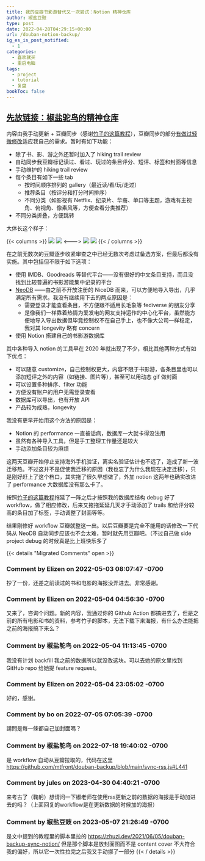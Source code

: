 ```yaml
---
title: 我的豆瓣书影游替代又一次尝试：Notion 精神仓库
author: 椒盐豆豉
type: post
date: 2022-04-28T04:29:15+00:00
url: /douban-notion-backup/
ig_es_is_post_notified:
  - 1
categories:
  - 喜欢就买
  - 重启电脑
tags:
  - project
  - tutorial
  - 复盘
bookToc: false
---
```


## [先放链接：椒盐驼鸟的精神仓库](https://www.notion.so/2485c762efe040b988531aaa3e45ad25)

内容由我手动更新 + 豆瓣同步（感谢[竹子的这篇教程](https://zhuzi.dev/2021/06/05/douban-backup-sync-notion/)），豆瓣同步的部分[有做过轻微修改](https://github.com/mtfront/douban-backup)适应我自己的需求。暂时有如下功能：

- 除了书、影、游之外还暂时加入了 hiking trail review
- 自动同步我豆瓣标记读过、看过、玩过的条目评分、短评、标签和封面等信息
- 手动维护的 hiking trail review
- 每个条目有如下一些 tab
    - 按时间顺序排列的 gallery（最近读/看/玩/走过）
    - 推荐条目（按评分和打分时间排序）
    - 不同分类（如影视有 Netflix、纪录片、华裔、单口等主题，游戏有主视角、俯视角、像素风等，方便查看分类推荐）
- 不同分类折叠，方便跳转


大体长这个样子：
<!--more-->
{{< columns >}}
![](https://s3.nl-ams.scw.cloud/mtfront-blog/2022/04/Screen-Shot-2022-04-27-at-9.12.19-PM.png)
![](https://s3.nl-ams.scw.cloud/mtfront-blog/2022/04/Screen-Shot-2022-04-27-at-9.20.38-PM.png)
<--->
![](https://s3.nl-ams.scw.cloud/mtfront-blog/2022/04/Screen-Shot-2022-04-27-at-9.20.17-PM.png)
![](https://s3.nl-ams.scw.cloud/mtfront-blog/2022/04/Screen-Shot-2022-04-27-at-9.21.12-PM.png)
{{< / columns >}}

在之前无数次的豆瓣逐步收紧审查之中已经无数次考虑过备选方案，但最后都没有实施。其中包括但不限于如下选项：

- 使用 IMDB、Goodreads 等替代平台——没有很好的中文条目支持，而且没找到比较普遍的书影游能集中记录的平台
- [NeoDB](https://about.neodb.social/doc/howto/) ——由之前不开放注册的 NiceDB 而来，可以方便地导入导出，几乎满足所有需求。我没有继续用下去的两点原因是：
    - 需要登录才能查看条目，不方便跟不适用长毛象等 fediverse 的朋友分享
    - 是像我们一样靠着热情为爱发电的网友支持运作的中心化平台，虽然能方便地导入导出数据但毕竟控制权不在自己手上，也不像大公司一样稳定，我对其 longevity 略有 concern
- 使用 Notion 搭建自己的书影游数据库

其中各种导入 notion 的工具早在 2020 年就出现了不少，相比其他两种方式有如下优点：

- 可以随意 customize，自己控制权更大，内容不限于书影游，各条目里也可以添加短评之外的内容（如链接、图片等），甚至可以用动态 gif 做封面
- 可以设置多种排序、filter 功能
- 方便没有账户的用户无需登录查看
- 数据库可以导出，也有开放 API
- 产品较为成熟，longevity

我没有更早开始用这个方法的原因是：

- Notion 的 performance 一直被诟病，数据库一大就卡得没法用
- 虽然有各种导入工具，但是手工整理工作量还是较大
- 手动添加条目较为麻烦

这两天豆瓣开始停止支持海外手机验证，离实名验证估计也不远了，造成了新一波迁移热。不过这并不是促使我迁移的原因（我也忘了为什么我现在决定迁移），只是刚好赶上了这个档口，其实拖了很久早想做了，外加 notion 这两年也确实改进了 performance 大数据库没有那么卡了。

按照[竹子的这篇教程](https://zhuzi.dev/2021/06/05/douban-backup-sync-notion/)拖延了一阵之后才按照我的数据库结构 debug 好了 workflow，做了相应修改，后来又拖拖延延几天才手动添加了 trails 和给评分较高的条目加了标签，手动调整了封面等等。

结果刚修好 workflow 豆瓣就整这一出。以后豆瓣要是完全不能用的话修改一下代码从 NeoDB 自动同步应该也不会太难，暂时就先用豆瓣吧。（不过自己做 side project debug 的时候真是比上班快乐多了



{{< details "Migrated Comments" open >}}

### Comment by Elizen on 2022-05-03 08:07:47 -0700
抄了一份，还差之前读过的书和电影的海报没弄进去。非常感谢。

### Comment by Elizen on 2022-05-04 04:56:30 -0700
又来了，咨询个问题。新的内容，我通过你的 Github Action 都搞进去了，但是之前的所有电影和书的资料，参考竹子的脚本，无法下载下来海报，有什么办法能把之前的海报搞下来么？

### Comment by 椒盐鸵鸟 on 2022-05-04 11:13:45 -0700
我没有计划 backfill 我之前的数据所以就没改这块。可以去她的原文里找到 GitHub repo 给她提 feature request。

### Comment by Elizen on 2022-05-04 23:05:02 -0700
好的，感谢。

### Comment by bo on 2022-07-05 07:05:39 -0700
請問是每一條都自己加封面嗎？

### Comment by 椒盐鸵鸟 on 2022-07-18 19:40:02 -0700
是 workflow 自动从豆瓣拉取的，代码在这里 <a href="https://github.com/mtfront/douban-backup/blob/main/sync-rss.js#L441" rel="nofollow ugc">https://github.com/mtfront/douban-backup/blob/main/sync-rss.js#L441</a>

### Comment by jules on 2023-04-30 04:40:21 -0700
来考古了（鞠躬）想请问一下椒老师在使用rss更新之前的数据的海报是手动加进去的吗？（上面回复的workflow是在更新数据的时候加的海报）

### Comment by 椒盐豆豉 on 2023-05-07 21:26:49 -0700
是文中提到的教程里的脚本里拉的 <a href="https://zhuzi.dev/2021/06/05/douban-backup-sync-notion/" rel="nofollow ugc">https://zhuzi.dev/2021/06/05/douban-backup-sync-notion/</a> 但是那个脚本是放封面图而不是 content cover 不大符合我的偏好，所以它一次性拉完之后我又手动挪了一部分
{{< / details >}}